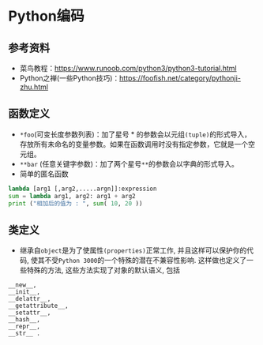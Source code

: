 # Python编码

## 参考资料

- 菜鸟教程：<https://www.runoob.com/python3/python3-tutorial.html>
- Python之禅(一些Python技巧)：<https://foofish.net/category/pythonji-zhu.html>

## 函数定义

- `*foo`(可变长度参数列表)：加了星号 * 的参数会以元组`(tuple)`的形式导入，存放所有未命名的变量参数。如果在函数调用时没有指定参数，它就是一个空元组。
- `**bar` (任意关键字参数)：加了两个星号`**`的参数会以字典的形式导入。
- 简单的匿名函数

~~~python
lambda [arg1 [,arg2,.....argn]]:expression
sum = lambda arg1, arg2: arg1 + arg2
print ("相加后的值为 : ", sum( 10, 20 ))
~~~

## 类定义

- 继承自`object`是为了使属性`(properties)`正常工作, 并且这样可以保护你的代码, 使其不受`Python 3000`的一个特殊的潜在不兼容性影响. 这样做也定义了一些特殊的方法, 这些方法实现了对象的默认语义, 包括 
~~~
__new__, 
__init__, 
__delattr__, 
__getattribute__, 
__setattr__, 
__hash__, 
__repr__, 
__str__ .
~~~